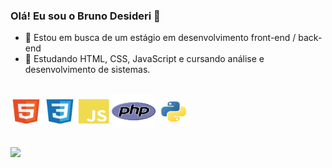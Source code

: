 ### Olá! Eu sou o Bruno Desideri 👋

- 🔭 Estou em busca de um estágio em desenvolvimento front-end / back-end
- 🌱 Estudando HTML, CSS, JavaScript e cursando análise e desenvolvimento de sistemas.

<div style="display: inline_block"><br>
<img align="center" alt="Bruno-HTML" height="40" width="50" src="https://raw.githubusercontent.com/devicons/devicon/master/icons/html5/html5-original.svg">
<img align="center" alt="Bruno-CSS" height="40" width="50" src="https://raw.githubusercontent.com/devicons/devicon/master/icons/css3/css3-original.svg">
<img align="center" alt="Bruno-JS" height="40" width="50" src="https://raw.githubusercontent.com/devicons/devicon/master/icons/javascript/javascript-plain.svg">
<img align="center" alt="Bruno-PHP" height="55" width="70" src="https://raw.githubusercontent.com/devicons/devicon/master/icons/php/php-original.svg">
<img align="center" alt="Bruno-Python" height="40" width="50" src="https://raw.githubusercontent.com/devicons/devicon/master/icons/python/python-original.svg">

  
</div>

##

<div>
  <a href="https://www.linkedin.com/in/bruno-desideri-1297891b3/" target="_blank"><img src="https://img.shields.io/badge/-LinkedIn-%230077B5?style=for-the-badge&logo=linkedin&logoColor=white" target="_blank">
</div>

